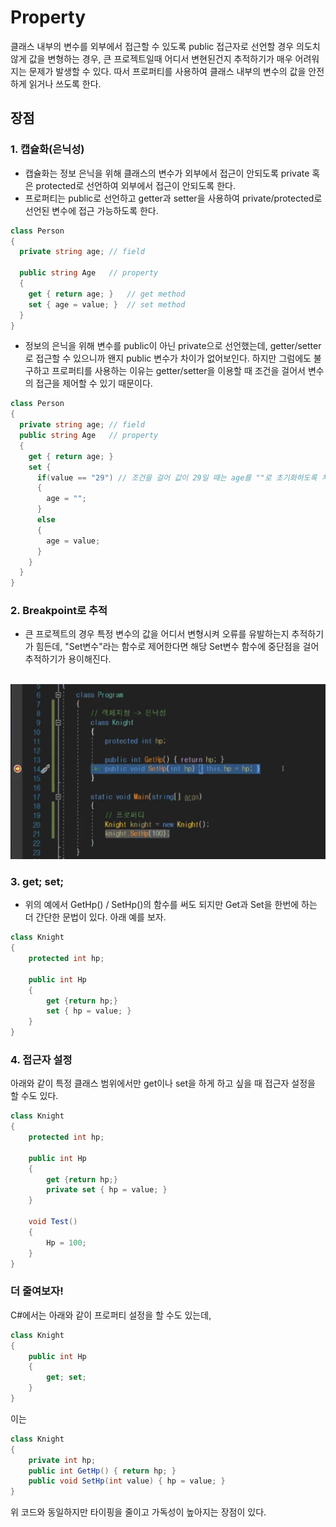 # Property

클래스 내부의 변수를 외부에서 접근할 수 있도록 public 접근자로 선언할 경우 의도치 않게 값을 변형하는 경우, 큰 프로젝트일때 어디서 변현된건지 추적하기가 매우 어려워지는 문제가 발생할 수 있다.
따서 프로퍼티를 사용하여 클래스 내부의 변수의 값을 안전하게 읽거나 쓰도록 한다.

## 장점

### 1. 캡슐화(은닉성)

- 캡슐화는 정보 은닉을 위해 클래스의 변수가 외부에서 접근이 안되도록 private 혹은 protected로 선언하여 외부에서 접근이 안되도록 한다.
- 프로퍼티는 public로 선언하고 getter과 setter을 사용하여 private/protected로 선언된 변수에 접근 가능하도록 한다.

```csharp
class Person
{
  private string age; // field

  public string Age   // property
  {
    get { return age; }   // get method
    set { age = value; }  // set method
  }
}
```

- 정보의 은닉을 위해 변수를 public이 아닌 private으로 선언했는데, getter/setter로 접근할 수 있으니까 왠지 public 변수가 차이가 없어보인다. 하지만 그럼에도 불구하고 프로퍼티를 사용하는 이유는 getter/setter을 이용할 때 조건을 걸어서 변수의 접근을 제어할 수 있기 때문이다.

```csharp
class Person
{
  private string age; // field
  public string Age   // property
  {
    get { return age; }
    set { 
      if(value == "29") // 조건을 걸어 값이 29일 때는 age를 ""로 초기화하도록 처리했다.
      { 
        age = "";
      } 
      else 
      { 
        age = value;
      }
    }
  }
}
```

### 2. Breakpoint로 추적

- 큰 프로젝트의 경우 특정 변수의 값을 어디서 변형시켜 오류를 유발하는지 추적하기가 힘든데, "Set변수"라는 함수로 제어한다면 해당 Set변수 함수에 중단점을 걸어 추적하기가 용이해진다.<br><br>
<img src="./Images/property_breakpoint.png">

### 3. get; set;
- 위의 예에서 GetHp() / SetHp()의 함수를 써도 되지만 Get과 Set을 한번에 하는 더 간단한 문법이 있다. 아래 예를 보자.
```csharp
class Knight
{
    protected int hp;

    public int Hp
    {
        get {return hp;}
        set { hp = value; }
    }
}
```

### 4. 접근자 설정

아래와 같이 특정 클래스 범위에서만 get이나 set을 하게 하고 싶을 때 접근자 설정을 할 수도 있다.

```csharp
class Knight
{
    protected int hp;

    public int Hp
    {
        get {return hp;}
        private set { hp = value; }
    }

    void Test()
    {
        Hp = 100;
    }
}
```

### 더 줄여보자!
C#에서는 아래와 같이 프로퍼티 설정을 할 수도 있는데,

```csharp
class Knight
{
    public int Hp
    {
        get; set;
    }
}
```
이는 
```csharp
class Knight
{
    private int hp;
    public int GetHp() { return hp; }
    public void SetHp(int value) { hp = value; }
}
```
위 코드와 동일하지만 타이핑을 줄이고 가독성이 높아지는 장점이 있다.